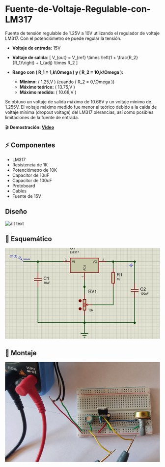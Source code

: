 # Fuente-de-Voltaje-Regulable-con-LM317
Fuente de tensión regulable de 1.25V a 10V utilizando el regulador de voltaje LM317. Con el potenciómetro se puede regular la tensión.

- **Voltaje de entrada:** 15V

- **Voltaje de salida**:
    \[
    V_{out} = V_{ref} \times \left(1 + \frac{R_2}{R_1}\right) + I_{adj} \times R_2
    \]

- **Rango con \( R_1 = 1\,k\Omega \) y \( R_2 = 10\,k\Omega \):** 
  - **Mínimo:** \( 1.25\,V \) (cuando \( R_2 = 0\,\Omega \))  
  - **Máximo teórico:** \( 13.75\,V \)
  - **Máximo medido:** \( 10.68\,V \)

Se obtuvo un voltaje de salida máximo de 10.68V y un voltaje mínimo de 
1.255V. 
El voltaje máximo medido fue menor al teórico debido a la caída de voltaje mínima (dropout voltage) del LM317 olerancias, así como posibles limitaciones de la fuente de entrada.

🎬 **Demostración: [Video](https://youtu.be/LkwJNtBGrnM)**

## ⚡ Componentes
- LM317
- Resistencia de 1K
- Potenciómetro de 10K
- Capacitor de 10uF
- Capacitor de 100uF
- Protoboard
- Cables
- Fuente de 15V


## Diseño

![alt text](./Imagenes/Diseño.jpeg)

## 📐 Esquemático

![alt text](./Imagenes/Diagrama.jpg)

## 🔌 Montaje

![alt text](./Imagenes/Montaje1.jpg)